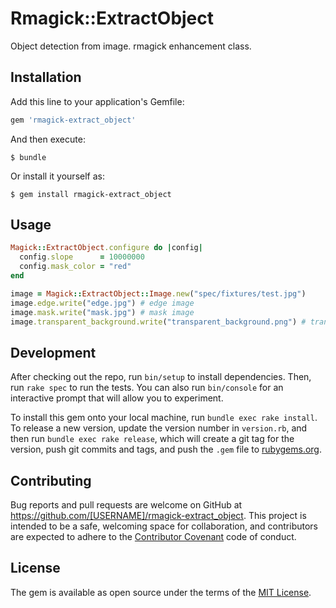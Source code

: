 # Rmagick::ExtractObject

  Object detection from image. rmagick enhancement class.

## Installation

Add this line to your application's Gemfile:

```ruby
gem 'rmagick-extract_object'
```

And then execute:

    $ bundle

Or install it yourself as:

    $ gem install rmagick-extract_object

## Usage

```ruby
Magick::ExtractObject.configure do |config|
  config.slope      = 10000000
  config.mask_color = "red"
end

image = Magick::ExtractObject::Image.new("spec/fixtures/test.jpg")
image.edge.write("edge.jpg") # edge image
image.mask.write("mask.jpg") # mask image
image.transparent_background.write("transparent_background.png") # transparent background image
```

## Development

After checking out the repo, run `bin/setup` to install dependencies. Then, run `rake spec` to run the tests. You can also run `bin/console` for an interactive prompt that will allow you to experiment.

To install this gem onto your local machine, run `bundle exec rake install`. To release a new version, update the version number in `version.rb`, and then run `bundle exec rake release`, which will create a git tag for the version, push git commits and tags, and push the `.gem` file to [rubygems.org](https://rubygems.org).

## Contributing

Bug reports and pull requests are welcome on GitHub at https://github.com/[USERNAME]/rmagick-extract_object. This project is intended to be a safe, welcoming space for collaboration, and contributors are expected to adhere to the [Contributor Covenant](http://contributor-covenant.org) code of conduct.


## License

The gem is available as open source under the terms of the [MIT License](http://opensource.org/licenses/MIT).

